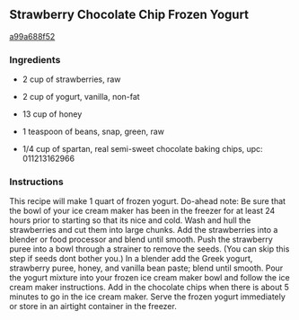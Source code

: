 ## Strawberry Chocolate Chip Frozen Yogurt

[a99a688f52](http://tastykitchen.com/recipes/desserts/strawberry-chocolate-chip-frozen-yogurt/)

### Ingredients

 - 2 cup of strawberries, raw

 - 2 cup of yogurt, vanilla, non-fat

 - 13 cup of honey

 - 1 teaspoon of beans, snap, green, raw

 - 1/4 cup of spartan, real semi-sweet chocolate baking chips, upc: 011213162966

### Instructions

This recipe will make 1 quart of frozen yogurt. Do-ahead note: Be sure that the bowl of your ice cream maker has been in the freezer for at least 24 hours prior to starting so that its nice and cold. Wash and hull the strawberries and cut them into large chunks. Add the strawberries into a blender or food processor and blend until smooth. Push the strawberry puree into a bowl through a strainer to remove the seeds. (You can skip this step if seeds dont bother you.) In a blender add the Greek yogurt, strawberry puree, honey, and vanilla bean paste; blend until smooth. Pour the yogurt mixture into your frozen ice cream maker bowl and follow the ice cream maker instructions. Add in the chocolate chips when there is about 5 minutes to go in the ice cream maker. Serve the frozen yogurt immediately or store in an airtight container in the freezer.